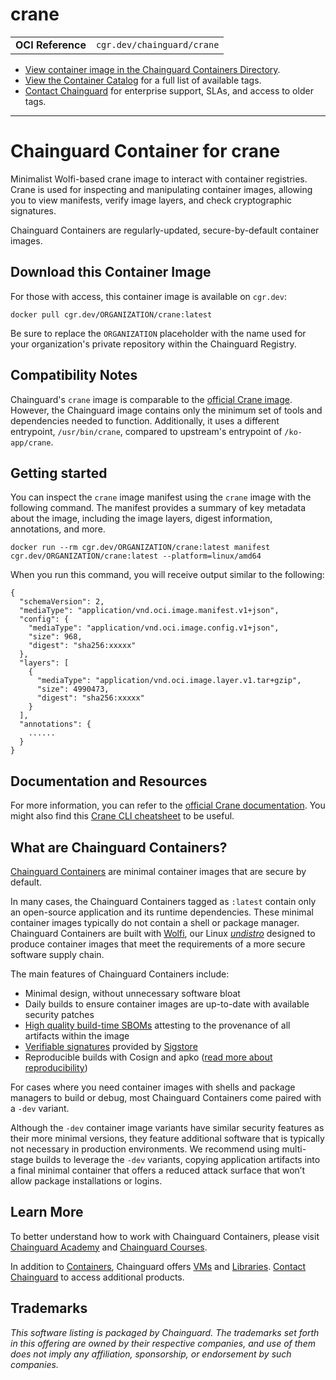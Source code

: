<!--monopod:start-->
# crane
| | |
| - | - |
| **OCI Reference** | `cgr.dev/chainguard/crane` |


* [View container image in the Chainguard Containers Directory](https://images.chainguard.dev/directory/image/crane/overview).
* [View the Container Catalog](https://console.chainguard.dev/images/catalog) for a full list of available tags.
* [Contact Chainguard](https://www.chainguard.dev/contact?utm_source=readmes) for enterprise support, SLAs, and access to older tags.

---
<!--monopod:end-->

<!--overview:start-->
# Chainguard Container for crane

Minimalist Wolfi-based crane image to interact with container registries. Crane is used for inspecting and manipulating container images, allowing you to view manifests, verify image layers, and check cryptographic signatures.

Chainguard Containers are regularly-updated, secure-by-default container images.
<!--overview:end-->

<!--getting:start-->
## Download this Container Image
For those with access, this container image is available on `cgr.dev`:

```
docker pull cgr.dev/ORGANIZATION/crane:latest
```

Be sure to replace the `ORGANIZATION` placeholder with the name used for your organization's private repository within the Chainguard Registry.
<!--getting:end-->

<!--body:start-->
## Compatibility Notes

Chainguard's `crane` image is comparable to the [official Crane image](https://gcr.io/go-containerregistry/crane). However, the Chainguard image contains only the minimum set of tools and dependencies needed to function. Additionally, it uses a different entrypoint, `/usr/bin/crane`, compared to upstream's entrypoint of `/ko-app/crane`.

## Getting started

You can inspect the `crane` image manifest using the `crane` image with the following command. The manifest provides a summary of key metadata about the image, including the image layers, digest information, annotations, and more.

```shell
docker run --rm cgr.dev/ORGANIZATION/crane:latest manifest cgr.dev/ORGANIZATION/crane:latest --platform=linux/amd64
```

When you run this command, you will receive output similar to the following:

```
{
  "schemaVersion": 2,
  "mediaType": "application/vnd.oci.image.manifest.v1+json",
  "config": {
    "mediaType": "application/vnd.oci.image.config.v1+json",
    "size": 968,
    "digest": "sha256:xxxxx"
  },
  "layers": [
    {
      "mediaType": "application/vnd.oci.image.layer.v1.tar+gzip",
      "size": 4990473,
      "digest": "sha256:xxxxx"
    }
  ],
  "annotations": {
    ......
  }
}
```

## Documentation and Resources

For more information, you can refer to the [official Crane documentation](https://gocrane.io/docs/). You might also find this [Crane CLI cheatsheet](https://github.com/google/go-containerregistry/blob/main/cmd/crane/doc/crane.md) to be useful.
<!--body:end-->

## What are Chainguard Containers?

[Chainguard Containers](https://www.chainguard.dev/containers?utm_source=readmes) are minimal container images that are secure by default. 

In many cases, the Chainguard Containers tagged as `:latest` contain only an open-source application and its runtime dependencies. These minimal container images typically do not contain a shell or package manager. Chainguard Containers are built with [Wolfi](https://edu.chainguard.dev/open-source/wolfi/overview?utm_source=readmes), our Linux _[undistro](https://edu.chainguard.dev/open-source/wolfi/overview/#why-undistro)_ designed to produce container images that meet the requirements of a more secure software supply chain.

The main features of Chainguard Containers include:

* Minimal design, without unnecessary software bloat
* Daily builds to ensure container images are up-to-date with available security patches
* [High quality build-time SBOMs](https://edu.chainguard.dev/chainguard/chainguard-images/working-with-images/retrieve-image-sboms/?utm_source=readmes) attesting to the provenance of all artifacts within the image
* [Verifiable signatures](https://edu.chainguard.dev/chainguard/chainguard-images/working-with-images/retrieve-image-sboms/) provided by [Sigstore](https://edu.chainguard.dev/open-source/sigstore/cosign/an-introduction-to-cosign/?utm_source=readmes)
* Reproducible builds with Cosign and apko ([read more about reproducibility](https://www.chainguard.dev/unchained/reproducing-chainguards-reproducible-image-builds?utm_source=readmes))

For cases where you need container images with shells and package managers to build or debug, most Chainguard Containers come paired with a `-dev` variant.

Although the `-dev` container image variants have similar security features as their more minimal versions, they feature additional software that is typically not necessary in production environments. We recommend using multi-stage builds to leverage the `-dev` variants, copying application artifacts into a final minimal container that offers a reduced attack surface that won’t allow package installations or logins.

## Learn More

To better understand how to work with Chainguard Containers, please visit [Chainguard Academy](https://edu.chainguard.dev/?utm_source=readmes) and [Chainguard Courses](https://courses.chainguard.dev/?utm_source=readmes).

In addition to [Containers](https://www.chainguard.dev/containers?utm_source=readmes), Chainguard offers [VMs](https://www.chainguard.dev/vms?utm_source=readmes) and [Libraries](https://www.chainguard.dev/libraries?utm_source=readmes). [Contact Chainguard](https://www.chainguard.dev/contact?utm_source=readmes) to access additional products. 

## Trademarks

_This software listing is packaged by Chainguard. The trademarks set forth in this offering are owned by their respective companies, and use of them does not imply any affiliation, sponsorship, or endorsement by such companies._